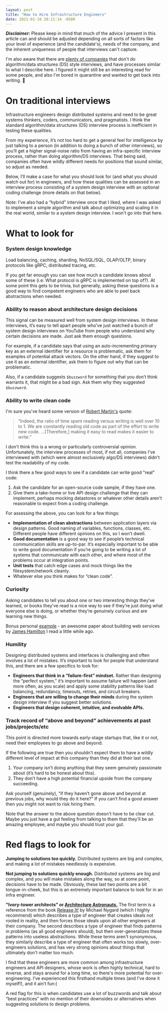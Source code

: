 ```yaml
---
layout: post
title: "How to Hire Infrastructure Engineers"
date: 2021-01-10 20:11:14 -0500
---
```


***Disclaimer:*** Please keep in mind that much of the advice I present in this article can and should be adjusted depending on all sorts of factors like your level of experience (and the candidate's), needs of the company, and the inherent uniqueness of people that interviews can't capture.

I'm also aware that there are [plenty of companies](https://github.com/poteto/hiring-without-whiteboards) that don't do algorithm/data structures (DS) style interviews, and have processes similar to what I describe here. I figured it might still be an interesting read for some people, and also I'm bored in quarantine and wanted to get back into writing. 🙂

# On traditional interviews

Infrastructure engineers design distributed systems and need to be great systems thinkers, coders, communicators, and pragmatists. I think the standard algorithm/data structures (DS) interview process is inefficient in testing these qualities.

From my experience, it’s not too hard to get a general feel for intelligence by just talking to a person (in addition to doing a bunch of other interviews), so you’ll get a higher signal-noise ratio from having an infra-specific interview process, rather than doing algorithm/DS interviews. That being said, companies often have wildly different needs for positions that sound similar, so adjust as needed.

Below, I’ll make a case for what you should look for (and what you should watch out for) in engineers, and how these qualities can be assessed in an interview process consisting of a system design interview with an optional coding challenge (more details on that below).


*Note*: I’ve also had a “hybrid” interview once that I liked, where I was asked to implement a simple algorithm and talk about optimizing and scaling it in the real world, similar to a system design interview. I won't go into that here.

# What to look for

### System design knowledge
Load balancing, caching, sharding, NoSQL/SQL, OLAP/OLTP, binary protocols like gRPC, distributed tracing, etc. 

If you get far enough you can see how much a candidate knows about some of these (i.e: What protocol is gRPC is implemented on top of?). At some point this gets to be trivia, but generally, asking these questions is a good way to find competent engineers who are able to peel back abstractions when needed.

### Ability to reason about architecture design decisions
This signal can be measured well from system design interviews. In these interviews, it’s easy to tell apart people who’ve just watched a bunch of system design interviews on YouTube from people who understand why certain decisions are made. Just ask them enough questions.

For example, if a candidate says that using an auto-incrementing primary key as an external identifier for a resource is problematic, ask them for examples of potential attack vectors. On the other hand, if they suggest to use it as an external identifier, ask them to figure out why that can be problematic.

Also, if a candidate suggests `$buzzword` for something that you don’t think warrants it, that might be a bad sign. Ask them why they suggested `$buzzword`.

### Ability to write clean code
I'm sure you've heard some version of [Robert Martin's](https://en.wikipedia.org/wiki/Robert_C._Martin) quote:

> “Indeed, the ratio of time spent reading versus writing is well over 10 to 1. We are constantly reading old code as part of the effort to write new code. ...[Therefore,] making it easy to read makes it easier to write.”

I don't think this is a wrong or particularly controversial opinion. Unfortunately, the interview processes of most, if not all, companies I've interviewed with (which were almost exclusively algo/DS interviews) didn't test the readability of my code. 

I think there a few good ways to see if a candidate can write good "real" code:

1. Ask the candidate for an open-source code sample, if they have one.
2. Give them a take-home or live API design challenge that they can implement, perhaps mocking datastores or whatever other details aren’t reasonable to expect from a coding challenge. 


For assessing the above, you can look for a few things:

- **Implementation of clean abstractions** between application layers via design patterns.
Good naming of variables, functions, classes, etc. Different people have different opinions on this, so I won’t dwell.
- **Good documentation** is a good way to see if people’s technical communication skills are up-to-par. It’s especially important to be able to write good documentation if you’re going to be writing a lot of systems that communicate with each other, and where most of the problems occur at integration points.
- **Unit tests** that catch edge cases and mock things like the filesystem/network cleanly.
- Whatever else you think makes for “clean code”.

### Curiosity 
Asking candidates to tell you about one or two interesting things they’ve learned, or books they’ve read is a nice way to see if they’re just doing what everyone else is doing, or whether they’re genuinely curious and are learning new things.

Bonus personal [example](https://www.usenix.org/legacy/event/lisa07/tech/full_papers/hamilton/hamilton_html/index.html) - an awesome paper about building web services by [James Hamilton](https://mvdirona.com/jrh/work/) I read a little while ago.

### Humility
Designing distributed systems and interfaces is challenging and often involves a lot of mistakes. It’s important to look for people that understand this, and there are a few specifics to look for:

- **Engineers that think in a “failure-first” mindset.** Rather than designing the “perfect system,” it’s important to assume failure will happen (and more often, as you scale) and apply some stability patterns like load balancing, redundancy, timeouts, retries, and circuit breakers.
- **Engineers that are willing to change their minds** during the system design interview if you suggest better solutions.
- **Engineers that design coherent, intuitive, and evolvable APIs.**

### Track record of “above and beyond” achievements at past jobs/projects/etc

This point is directed more towards early-stage startups that, like it or not, need their employees to go above and beyond. 

If the following are true then you shouldn’t expect them to have a wildly different level of impact at this company than they did at their last one.

1. Your company isn’t doing anything that they seem genuinely passionate about (it’s hard to be honest about this).
2. They don’t have a high potential financial upside from the company succeeding.

Ask yourself (genuinely), “if they haven’t gone above and beyond at previous jobs, why would they do it here?” If you can’t find a good answer then you might not want to risk hiring them. 

Note that the answer to the above question doesn't have to be clear cut. Maybe you just have a gut feeling from talking to them that they’ll be an amazing employee, and maybe you should trust your gut.

# Red flags to look for

**Jumping to solutions too quickly.** Distributed systems are big and complex, and making a lot of mistakes needlessly is expensive.

**Not jumping to solutions quickly enough.** Distributed systems are big and complex, and you will make mistakes along the way, so at some point, decisions have to be made.
Obviously, these last two points are a bit tongue-in-cheek, but this is an extremely important balance to look for in an infra engineer.

**"Ivory-tower architects" or [Architecture Astronauts.](https://www.joelonsoftware.com/2001/04/21/dont-let-architecture-astronauts-scare-you/)** The first term is a reference from the book [Release It!](https://www.amazon.com/Release-Production-Ready-Software-Pragmatic-Programmers/dp/0978739213) by Michael Nygard (which I highly recommend) which describes a type of engineer that creates ideals not rooted in reality, and then forces those ideals upon all other engineers at their company. The second describes a type of engineer that finds patterns in problems (as all good engineers should), but then over-generalizes these patterns into useless abstractions. While these terms aren't synonymous, they similarly describe a type of engineer that often works too slowly, over-engineers solutions, and has very strong opinions about things that ultimately don't matter too much.

I find that these engineers are more common among infrastructure engineers and API designers, whose work is often highly technical, hard to reverse, and stays around for a long time, so there's more potential for over-engineering. I’ve experienced this firsthand multiple times (and I’ve done it myself!), and it ain’t fun:(

A red flag for this is when candidates use a lot of buzzwords and talk about “best practices” with no mention of their downsides or alternatives when suggesting solutions to design problems.
